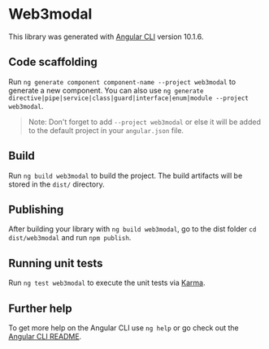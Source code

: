 # Web3modal

This library was generated with [Angular CLI](https://github.com/angular/angular-cli) version 10.1.6.

## Code scaffolding

Run `ng generate component component-name --project web3modal` to generate a new component. You can also use `ng generate directive|pipe|service|class|guard|interface|enum|module --project web3modal`.
> Note: Don't forget to add `--project web3modal` or else it will be added to the default project in your `angular.json` file. 

## Build

Run `ng build web3modal` to build the project. The build artifacts will be stored in the `dist/` directory.

## Publishing

After building your library with `ng build web3modal`, go to the dist folder `cd dist/web3modal` and run `npm publish`.

## Running unit tests

Run `ng test web3modal` to execute the unit tests via [Karma](https://karma-runner.github.io).

## Further help

To get more help on the Angular CLI use `ng help` or go check out the [Angular CLI README](https://github.com/angular/angular-cli/blob/master/README.md).
